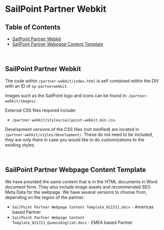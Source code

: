 # SailPoint Partner Webkit

## Table of Contents
- <a href="#sailpoint-partner-webkit-no-calculator">SailPoint Partner Webkit</a>
- <a href="#sailpoint-partner-webpage-content-template">SailPoint Partner Webpage Content Template</a>

&nbsp;  

## SailPoint Partner Webkit

The code within `/partner-webkit/index.html` is self contained within the DIV with an ID of `sp-partnerwebkit`.

Images such as the SailPoint logo and icons can be found in: `/partner-webkit/images/`.

External CSS files required include:
- `/partner-webkit/styles/sailpoint-webkit.min.css`.

Development versions of the CSS files (not minified) are located in `/partner-webkit/styles/development/`. These do not need to be included, they are only there in case you would like to do customizations to the existing styles.

&nbsp;  

## SailPoint Partner Webpage Content Template

We have provided the same content that is in the HTML documents in Word document form. They also include image assets and recommended SEO Meta Data for the webpage. We have several versions to choose from, depending on the region of the partner.

- `SailPoint Partner Webpage Content Template_021721.docx` - Americas based Partner
- `SailPoint Partner Webpage Content Template_021721_QueensEnglish.docx` - EMEA based Partner